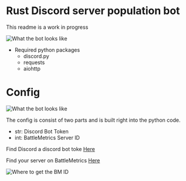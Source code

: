 # Rust Discord server population bot



This readme is a work in progress

![What the bot looks like](https://gyazo.com/c87daaf468ee51828316ae6efccfa166.png)

- Required python packages
  - discord.py
  - requests
  - aiohttp

# Config
![What the bot looks like](https://gyazo.com/f085b207d287a5f4fb81ab820406c297.png)

The config is consist of two parts and is built right into the python code.

-  str: Discord Bot Token
-  int: BattleMetrics Server ID

Find Discord a discord bot toke [Here](https://discord.dev)

Find your server on BattleMetrics [Here](https://www.battlemetrics.com/servers/rust)

![Where to get the BM ID](https://gyazo.com/ba8b6566a017293e9e145cb07086cc86.png)
